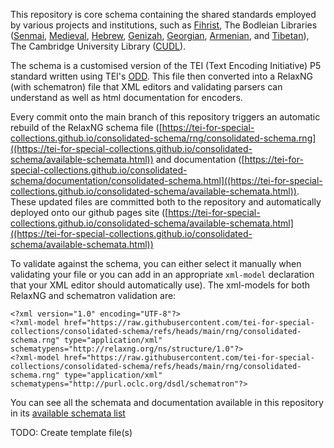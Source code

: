 This repository is core schema containing the shared standards employed by various projects and institutions, such as [Fihrist](https://github.com/fihristorg/fihrist-mss), The Bodleian Libraries ([Senmai](https://github.com/bodleian/senmai-mss), [Medieval](https://github.com/bodleian/medieval-mss), [Hebrew](https://github.com/bodleian/hebrew-mss), [Genizah](https://github.com/bodleian/genizah-mss), [Georgian](https://github.com/bodleian/georgian-mss), [Armenian](https://github.com/bodleian/armenian-mss), and [Tibetan](https://github.com/bodleian/karchak-mss)), The Cambridge University Library ([CUDL](https://cudl.lib.cam.ac.uk/)).

The schema is a customised version of the TEI (Text Encoding Initiative) P5 standard written using TEI's [ODD](http://www.tei-c.org/guidelines/customization/getting-started-with-p5-odds/). This file then converted into a RelaxNG (with schematron) file that XML editors and validating parsers can understand as well as html documentation for encoders.

Every commit onto the main branch of this repository triggers an automatic rebuild of the RelaxNG schema file ([https://tei-for-special-collections.github.io/consolidated-schema/rng/consolidated-schema.rng]((https://tei-for-special-collections.github.io/consolidated-schema/available-schemata.html)) and documentation ([https://tei-for-special-collections.github.io/consolidated-schema/documentation/consolidated-schema.html]((https://tei-for-special-collections.github.io/consolidated-schema/available-schemata.html)). These updated files are committed both to the repository and automatically deployed onto our github pages site ([https://tei-for-special-collections.github.io/consolidated-schema/available-schemata.html]((https://tei-for-special-collections.github.io/consolidated-schema/available-schemata.html))

To validate against the schema, you can either select it manually when validating your file or you can add in an appropriate `xml-model` declaration that your XML editor should automatically use). The xml-models for both RelaxNG and schematron validation are:

```
<?xml version="1.0" encoding="UTF-8"?>
<?xml-model href="https://raw.githubusercontent.com/tei-for-special-collections/consolidated-schema/refs/heads/main/rng/consolidated-schema.rng" type="application/xml" schematypens="http://relaxng.org/ns/structure/1.0"?>
<?xml-model href="https://raw.githubusercontent.com/tei-for-special-collections/consolidated-schema/refs/heads/main/rng/consolidated-schema.rng" type="application/xml" schematypens="http://purl.oclc.org/dsdl/schematron"?>
```

You can see all the schemata and documentation available in this repository in its [available schemata list](https://tei-for-special-collections.github.io/consolidated-schema/available-schemata.html)

TODO: Create template file(s)
